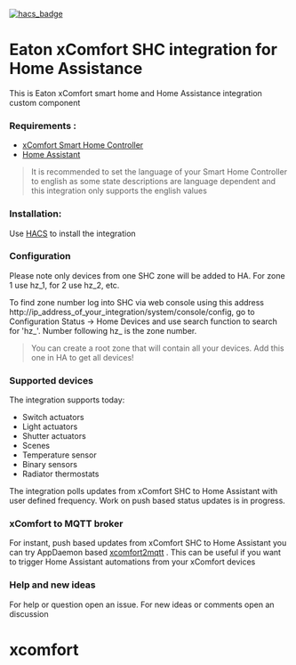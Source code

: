 [![hacs_badge](https://img.shields.io/badge/HACS-Default-orange.svg)](https://github.com/custom-components/hacs) 
# Eaton xComfort SHC integration for Home Assistance 
This is Eaton xComfort smart home and Home Assistance integration custom component


### Requirements :
- [xComfort Smart Home Controller](https://www.eaton.com/bg/en-gb/catalog/residential/xcomfort-smart-home-controller.html)
- [Home Assistant](https://www.home-assistant.io)

 > It is recommended to set the language of your Smart Home Controller to english as some state descriptions are language dependent and this integration only supports the english values

### Installation:
  Use [HACS](https://hacs.xyz/docs/setup/download "HACS") to install the integration

### Configuration

Please note only devices from one SHC zone will be added to HA. For zone 1 use hz_1, for 2 use hz_2, etc.

To find zone number log into SHC via web console using this address http://ip_address_of_your_integration/system/console/config, go to Configuration Status -> Home Devices and use search function to search for 'hz_'. Number following hz_ is the zone number.

 > You can create a root zone that will contain all your devices. Add this one in HA to get all devices!

### Supported devices

The integration supports today:
- Switch actuators
- Light actuators 
- Shutter actuators
- Scenes
- Temperature sensor
- Binary sensors
- Radiator thermostats

The integration polls updates from xComfort SHC to Home Assistant with user defined frequency. Work on push based status updates is in progress.


### xComfort to MQTT broker
For instant, push based updates from xComfort SHC to Home Assistant you can try AppDaemon based [xcomfort2mqtt](https://github.com/plamish/xcomfort2mqtt "xcomfort2mqtt") . This can be useful if you want to trigger  Home Assistant automations from your xComfort devices

### Help and new ideas
For help or question open an issue. For new ideas or comments open an discussion


# xcomfort
